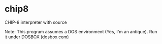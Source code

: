 # chip8
CHIP-8 interpreter with source

Note:  This program assumes a DOS environment (Yes, I'm an antique).  Run it under DOSBOX (dosbox.com)

